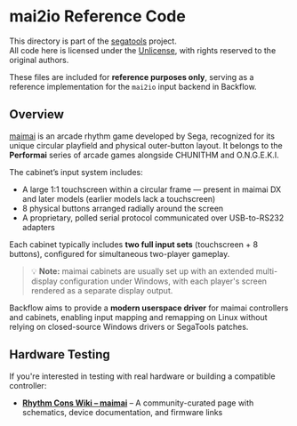 # mai2io Reference Code

This directory is part of the [segatools](https://gitea.tendokyu.moe/TeamTofuShop/segatools) project.  
All code here is licensed under the [Unlicense](https://unlicense.org/), with rights reserved to the original authors.

These files are included for **reference purposes only**, serving as a reference implementation for the `mai2io` input backend in Backflow.

## Overview

[maimai](https://en.wikipedia.org/wiki/Maimai_(video_game)) is an arcade rhythm game developed by Sega, recognized for its unique circular playfield and physical outer-button layout. It belongs to the **Performai** series of arcade games alongside CHUNITHM and O.N.G.E.K.I.

The cabinet’s input system includes:

- A large 1:1 touchscreen within a circular frame — present in maimai DX and later models (earlier models lack a touchscreen)
- 8 physical buttons arranged radially around the screen
- A proprietary, polled serial protocol communicated over USB-to-RS232 adapters

Each cabinet typically includes **two full input sets** (touchscreen + 8 buttons), configured for simultaneous two-player gameplay.

> 💡 **Note:** maimai cabinets are usually set up with an extended multi-display configuration under Windows, with each player's screen rendered as a separate display output.

Backflow aims to provide a **modern userspace driver** for maimai controllers and cabinets, enabling input mapping and remapping on Linux without relying on closed-source Windows drivers or SegaTools patches.

## Hardware Testing

If you're interested in testing with real hardware or building a compatible controller:

- [**Rhythm Cons Wiki – maimai**](https://rhythm-cons.wiki/controllers/maimai/maimai/) – A community-curated page with schematics, device documentation, and firmware links
